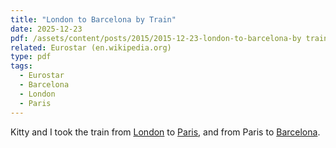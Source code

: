```yaml
---
title: "London to Barcelona by Train"
date: 2025-12-23
pdf: /assets/content/posts/2015/2015-12-23-london-to-barcelona-by train/2015-12-23-london-to-barcelona-by-train-tickets.pdf
related: Eurostar (en.wikipedia.org)
type: pdf
tags:
  - Eurostar
  - Barcelona
  - London
  - Paris
---
```

Kitty and I took the train from [London](/london/) to [Paris](/paris/), and from Paris to [Barcelona](/barcelona/).